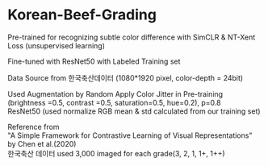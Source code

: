 # Korean-Beef-Grading

Pre-trained for recognizing subtle color difference
with SimCLR & NT-Xent Loss (unsupervised learning)

Fine-tuned with ResNet50 with Labeled Training set

Data Source from 한국축산데이터
(1080*1920 pixel, color-depth = 24bit)

Used Augmentation by Random Apply Color Jitter in Pre-training
(brightness =0.5, contrast =0.5, saturation=0.5, hue=0.2), p=0.8 </br>
ResNet50 (used normalize RGB mean & std calculated from our training set)

Reference from</br>
"A Simple Framework for Contrastive Learning of Visual Representations" by Chen et al.(2020)</br>
한국축산 데이터 used 3,000 imaged for each grade(3, 2, 1, 1+, 1++)
